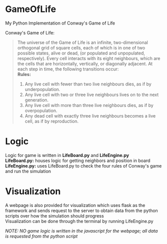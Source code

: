 # GameOfLife
My Python Implementation of Conway's Game of Life

Conway's Game of Life:
> The universe of the Game of Life is an infinite, two-dimensional orthogonal grid of square cells, each of which is in one of two possible states, alive or dead, (or populated and unpopulated, respectively). Every cell interacts with its eight neighbours, which are the cells that are horizontally, vertically, or diagonally adjacent. At each step in time, the following transitions occur:<br>
> **Rules:**
> 1. Any live cell with fewer than two live neighbours dies, as if by underpopulation.
> 2. Any live cell with two or three live neighbours lives on to the next generation.
> 3. Any live cell with more than three live neighbours dies, as if by overpopulation.
> 4. Any dead cell with exactly three live neighbours becomes a live cell, as if by reproduction.

# Logic 
Logic for game is written in **LifeBoard.py** and **LifeEngine.py**<br>
**LifeBoard.py:** houses logic for getting neighbors and position in board<br>
**LifeEngine.py:** uses LifeBoard.py to check the four rules of Conway's game and run the simulation <br>

# Visualization 
A webpage is also provided for visualization which uses flask as the framework and sends request to the server to obtain data from the python scripts over how the simulation should progress<br>
Visualization can be done through the terminal by running LifeEngine.py

*NOTE: NO game logic is written in the javascript for the webpage; all data is requested from the python script* 

